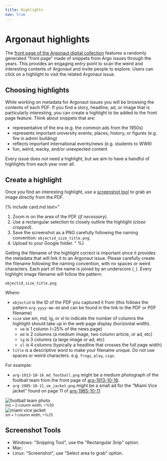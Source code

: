 ```yaml
---
title: Highlights
nav: true
---
```


# Argonaut highlights

The [front page of the Argonaut digital collection](https://www.lib.uidaho.edu/digital/argonaut/index.html) features a randomly generated "front page" made of snippets from Argo issues through the years.
This provides an engaging entry point to scan the weird and interesting contents of Argonaut and invite people to explore.
Users can click on a highlight to visit the related Argonaut issue.

## Choosing highlights

While working on metadata for Argonaut issues you will be browsing the contents of each PDF.
If you find a story, headline, ad, or image that is particularly interesting, you can create a highlight to be added to the front page feature.
Think about snippets that are:

- representative of the era (e.g. the common ads from the 1950s)
- represents important university events, places, history, or figures (e.g. fire in admin building)
- reflects important international events/news (e.g. students to WWII)
- fun, weird, wacky, and/or unexpected content

Every issue does *not* need a highlight, but we aim to have a handful of highlights from each year over all. 

## Create a highlight

Once you find an interesting highlight, use a [screenshot tool](#screenshot-tools) to grab an image directly from the PDF.

{% include card.md text="
1. Zoom in on the area of the PDF (*if necessary*).
2. Use a rectangular selection to closely outline the highlight (*close cropped*).
3. Save the screenshot as a PNG carefully following the naming convention: `objectid_size_title.png`.
4. Upload to your Google folder.
" %}

Getting the filename of the highlight correct is important since it provides the metadata that will link it to an Argonaut issue.
Please carefully create the filename following the naming convention, with no spaces or weird characters.
Each part of the name is joined by an underscore (`_`).
Every highlight image filename will follow the pattern:

`objectid_size_title.png`

Where:

- `objectid` is the ID of the PDF you captured it from (this follows the pattern `arg-yyyy-mm-dd` and can be found in the link to the PDF or PDF filename)
- `size` use sm, md, lg, or xl to indicate the number of columns the highlight should take up in the web page display (horizontal width). 
    - `sm` is 1 column (~25% of the news page)
    - `md` is 2 columns (a medium image, two column article, or ad, etc)
    - `lg` is 3 columns (a large image or ad, etc)
    - `xl` is 4 columns (typically a headline that crosses the full page width)
- `title` is a descriptive word to make your filename unique. Do not use spaces or weird characters. e.g. `frogs`, `play`, `cigs`. 

For example:

- `arg-1913-10-16_md_football.png` might be a medium photograph of the football team from the front page of [arg-1913-10-16](https://digital.lib.uidaho.edu/utils/getfile/collection/argonaut/id/1071/filename/arg-1913-10-16.pdf).
- `arg-1985-10-11_sm_jacket.png` might be a small ad for the "Miami Vice jacket" found on page 11 of [arg-1985-10-11](https://digital.lib.uidaho.edu/utils/getfile/collection/argonaut/id/9411/filename/arg-1985-10-11.pdf)

<div class="row my-3 h-100">
<div class="col-md-6 p-0 border">
<img src="{{ '/images/arg-1913-10-16_md_football.png' | relative_url }}" class="w-100" alt="football team photo">
<br>
<small>md = 2 column width, ~%50</small>
</div>
<div class="col-md-3 p-0 border">
<img src="{{ '/images/arg-1985-10-11_sm_jacket.png' | relative_url }}" class="w-100" alt="miami vice jacket">
<br>
<small>sm = 1 column width, ~%25</small>
</div>
</div>

## Screenshot Tools 

- Windows: "Snipping Tool", use the "Rectangular Snip" option.
- Mac: 
- Linux: "Screenshot", use "Select area to grab" option.
